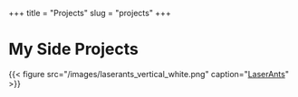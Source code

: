 +++
title = "Projects"
slug = "projects"
+++

# My Side Projects

{{< figure src="/images/laserants_vertical_white.png" caption="[LaserAnts](https://www.laserants.com)" >}}

